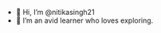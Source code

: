 - 👋 Hi, I’m @nitikasingh21
- 👀 I’m an avid learner who loves exploring.

<!---
nitikasingh21/nitikasingh21 is a ✨ special ✨ repository because its `README.md` (this file) appears on your GitHub profile.
You can click the Preview link to take a look at your changes.
--->
